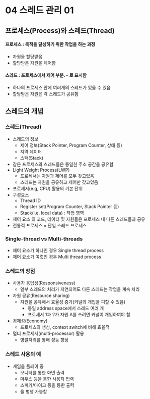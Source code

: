 # 04 스레드 관리 01

## 프로세스(Process)와 스레드(Thread)

#### 프로세스 : 목적을 달성하기 위한 작업을 하는 과정

- 자원을 할당받음
- 할당받은 자원을 제어함

#### 스레드 : 프로세스에서 제어 부분. `~` 로 표시함

- 하나의 프로세스 안에 여러개의 스레드가 있을 수 있음
- 할당받은 자원은 각 스레드가 공유함



## 스레드의 개념

### 스레드(Thread)

- 스레드의 정보
  - 제어 정보(Stack Pointer, Program Counter, 상태 등)
  - 지역 데이터
  - 스택(Stack)
- 같은 프로세스의 스레드들은 동일한 주소 공간을 공유함
- Light Weight Process(LWP)
  - 프로세서는 자원과 제어를 모두 갖고있음
  - 스레드는 자원을 공유하고 제어만 갖고있음
- 프로세서(e.g, CPU) 활용의 기본 단위
- 구성요소
  - Thread ID
  - Register set(Program Counter, Stack Pointer 등)
  - Stack(i.e. local data) : 작업 영역
- 제어 요소 외 코드, 데이터 및 자원들은 프로세스 내 다른 스레드들과 공유
- 전통적 프로세스 = 단일 스레드 프로세스



### Single-thread vs Multi-threads

- 제어 요소가 하나인 경우 Single thread process
- 제어 요소가 여럿인 경우 Multi thread process



### 스레드의 장점

- 사용자 응답성(Responsiveness)
  - 일부 스레드의 처리가 지연되어도 다른 스레드는 작업을 계속 처리
- 자원 공유(Resource sharing)
  - 자원을 공유해서 효율성 증가(커널의 개입을 피할 수 있음)
    - 동일 address space에서 스레드 여러 개
    - 프로세서 1과 2가 자원 A를 쓰려면 커널이 개입하여야 함
- 경제성(Economy)
  - 프로세스의 생성, context switch에 비해 효율적
- 멀티 프로세서(multi-processor) 활용
  - 병렬처리를 통해 성능 향상



### 스레드 사용의 예

- 게임을 플레이 중
  - 모니터를 통한 화면 출력
  - 마우스 등을 통한 사용자 입력
  - 스피커/마이크 등을 통한 출력
  - 을 병행 가능함

